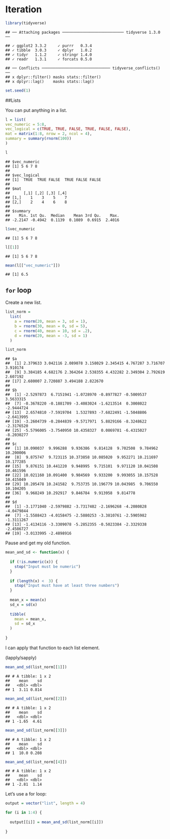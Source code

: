 Iteration
================

``` r
library(tidyverse)
```

    ## ── Attaching packages ─────────────────────────── tidyverse 1.3.0 ──

    ## ✓ ggplot2 3.3.2     ✓ purrr   0.3.4
    ## ✓ tibble  3.0.3     ✓ dplyr   1.0.2
    ## ✓ tidyr   1.1.2     ✓ stringr 1.4.0
    ## ✓ readr   1.3.1     ✓ forcats 0.5.0

    ## ── Conflicts ────────────────────────────── tidyverse_conflicts() ──
    ## x dplyr::filter() masks stats::filter()
    ## x dplyr::lag()    masks stats::lag()

``` r
set.seed(1)
```

\#\#Lists

You can put anything in a list.

``` r
l = list(
vec_numeric = 5:8, 
vec_logical = c(TRUE, TRUE, FALSE, TRUE, FALSE, FALSE), 
mat = matrix(1:8, nrow = 2, ncol = 4), 
summary = summary(rnorm(100))
)
```

``` r
l
```

    ## $vec_numeric
    ## [1] 5 6 7 8
    ## 
    ## $vec_logical
    ## [1]  TRUE  TRUE FALSE  TRUE FALSE FALSE
    ## 
    ## $mat
    ##      [,1] [,2] [,3] [,4]
    ## [1,]    1    3    5    7
    ## [2,]    2    4    6    8
    ## 
    ## $summary
    ##    Min. 1st Qu.  Median    Mean 3rd Qu.    Max. 
    ## -2.2147 -0.4942  0.1139  0.1089  0.6915  2.4016

``` r
l$vec_numeric
```

    ## [1] 5 6 7 8

``` r
l[[1]]
```

    ## [1] 5 6 7 8

``` r
mean(l[["vec_numeric"]])
```

    ## [1] 6.5

## `for` loop

Create a new list.

``` r
list_norm =
  list(
    a = rnorm(20, mean = 3, sd = 1),
    b = rnorm(30, mean = 0, sd = 5), 
    c = rnorm(40, mean = 10, sd = .2),
    d = rnorm(20, mean = -3, sd = 1)
  )
```

``` r
list_norm
```

    ## $a
    ##  [1] 2.379633 3.042116 2.089078 3.158029 2.345415 4.767287 3.716707 3.910174
    ##  [9] 3.384185 4.682176 2.364264 2.538355 4.432282 2.349304 2.792619 2.607192
    ## [17] 2.680007 2.720887 3.494188 2.822670
    ## 
    ## $b
    ##  [1] -2.5297873  6.7151941 -1.0728970 -0.8977827 -0.5009537  3.5633315
    ##  [7] -0.3678220 -0.1881709 -3.4083024 -1.6213514  0.3008022 -2.9444724
    ## [13]  2.6574810 -7.5919704  1.5327893 -7.6822491 -1.5048806 -2.6413995
    ## [19] -3.2604739 -0.2844839 -9.5717971  5.8829166 -8.3248622 -2.3176520
    ## [25] -5.5796005 -3.7540950 10.4358327  0.0869781 -6.4315027 -8.2030277
    ## 
    ## $c
    ##  [1] 10.090037  9.996288  9.936386  9.814128  9.702508  9.784962 10.200006
    ##  [8]  9.875747  9.723115 10.373858 10.085020  9.952271 10.211697 10.177285
    ## [15]  9.876151 10.441220  9.948995  9.715101  9.971120 10.041508 10.461596
    ## [22] 10.021160 10.091400  9.984569  9.933200  9.993055 10.157528 10.415049
    ## [29] 10.205478 10.241582  9.753735 10.196779 10.043985  9.706550 10.104205
    ## [36]  9.968249 10.292917  9.846784  9.913958  9.814778
    ## 
    ## $d
    ##  [1] -3.1771040 -2.5979882 -3.7317482 -2.1696268 -4.2080828 -4.0479844
    ##  [7] -1.5588423 -4.0158475 -2.5880253 -3.3810761 -2.5905982 -1.3111267
    ## [13] -1.4134116 -3.3309078 -5.2852355 -0.5023384 -2.3329338 -2.4586727
    ## [19] -3.0133995 -2.4898916

Pause and get my old function.

``` r
mean_and_sd <- function(x) {
  
  if (!is.numeric(x)) {
    stop("Input must be numeric")
  }
  
  if (length(x) <  3) {
    stop("Input must have at least three numbers")
  }
  
  mean_x = mean(x)
  sd_x = sd(x)
  
  tibble(
    mean = mean_x, 
    sd = sd_x
  )
  
}
```

I can apply that function to each list element.

(lapply/sapply)

``` r
mean_and_sd(list_norm[[1]])
```

    ## # A tibble: 1 x 2
    ##    mean    sd
    ##   <dbl> <dbl>
    ## 1  3.11 0.814

``` r
mean_and_sd(list_norm[[2]])
```

    ## # A tibble: 1 x 2
    ##    mean    sd
    ##   <dbl> <dbl>
    ## 1 -1.65  4.61

``` r
mean_and_sd(list_norm[[3]])
```

    ## # A tibble: 1 x 2
    ##    mean    sd
    ##   <dbl> <dbl>
    ## 1  10.0 0.208

``` r
mean_and_sd(list_norm[[4]])
```

    ## # A tibble: 1 x 2
    ##    mean    sd
    ##   <dbl> <dbl>
    ## 1 -2.81  1.14

Let’s use a for loop:

``` r
output = vector("list", length = 4)

for (i in 1:4) {
  
  output[[i]] = mean_and_sd(list_norm[[i]])
  
}
```
